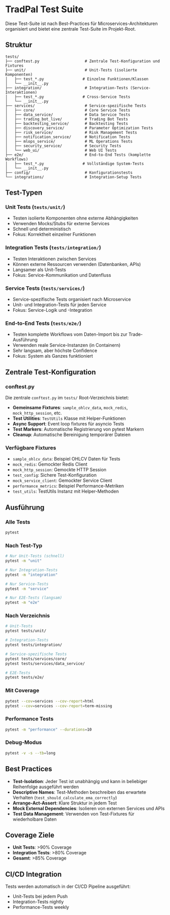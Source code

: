 # TradPal Test Suite

Diese Test-Suite ist nach Best-Practices für Microservices-Architekturen organisiert und bietet eine zentrale Test-Suite im Projekt-Root.

## Struktur

```
tests/
├── conftest.py                    # Zentrale Test-Konfiguration und Fixtures
├── unit/                          # Unit-Tests (isolierte Komponenten)
│   ├── test_*.py                 # Einzelne Funktionen/Klassen
│   └── __init__.py
├── integration/                   # Integration-Tests (Service-Interaktionen)
│   ├── test_*.py                 # Cross-Service Tests
│   └── __init__.py
├── services/                      # Service-spezifische Tests
│   ├── core/                      # Core Service Tests
│   ├── data_service/              # Data Service Tests
│   ├── trading_bot_live/          # Trading Bot Tests
│   ├── backtesting_service/       # Backtesting Tests
│   ├── discovery_service/         # Parameter Optimization Tests
│   ├── risk_service/              # Risk Management Tests
│   ├── notification_service/      # Notification Tests
│   ├── mlops_service/             # ML Operations Tests
│   ├── security_service/          # Security Tests
│   └── web_ui/                    # Web UI Tests
├── e2e/                           # End-to-End Tests (komplette Workflows)
│   ├── test_*.py                 # Vollständige System-Tests
│   └── __init__.py
├── config/                        # Konfigurationstests
└── integrations/                  # Integration-Setup Tests
```

## Test-Typen

### Unit Tests (`tests/unit/`)
- Testen isolierte Komponenten ohne externe Abhängigkeiten
- Verwenden Mocks/Stubs für externe Services
- Schnell und deterministisch
- Fokus: Korrektheit einzelner Funktionen

### Integration Tests (`tests/integration/`)
- Testen Interaktionen zwischen Services
- Können externe Ressourcen verwenden (Datenbanken, APIs)
- Langsamer als Unit-Tests
- Fokus: Service-Kommunikation und Datenfluss

### Service Tests (`tests/services/`)
- Service-spezifische Tests organisiert nach Microservice
- Unit- und Integration-Tests für jeden Service
- Fokus: Service-Logik und -Integration

### End-to-End Tests (`tests/e2e/`)
- Testen komplette Workflows vom Daten-Import bis zur Trade-Ausführung
- Verwenden reale Service-Instanzen (in Containern)
- Sehr langsam, aber höchste Confidence
- Fokus: System als Ganzes funktioniert

## Zentrale Test-Konfiguration

### conftest.py
Die zentrale `conftest.py` im `tests/` Root-Verzeichnis bietet:

- **Gemeinsame Fixtures**: `sample_ohlcv_data`, `mock_redis`, `mock_http_session`, etc.
- **Test Utilities**: `TestUtils` Klasse mit Helper-Funktionen
- **Async Support**: Event loop fixtures für asyncio Tests
- **Test Markers**: Automatische Registrierung von pytest Markern
- **Cleanup**: Automatische Bereinigung temporärer Dateien

### Verfügbare Fixtures
- `sample_ohlcv_data`: Beispiel OHLCV Daten für Tests
- `mock_redis`: Gemockter Redis Client
- `mock_http_session`: Gemockte HTTP Session
- `test_config`: Sichere Test-Konfiguration
- `mock_service_client`: Gemockter Service Client
- `performance_metrics`: Beispiel Performance-Metriken
- `test_utils`: TestUtils Instanz mit Helper-Methoden

## Ausführung

### Alle Tests
```bash
pytest
```

### Nach Test-Typ
```bash
# Nur Unit-Tests (schnell)
pytest -m "unit"

# Nur Integration-Tests
pytest -m "integration"

# Nur Service-Tests
pytest -m "service"

# Nur E2E-Tests (langsam)
pytest -m "e2e"
```

### Nach Verzeichnis
```bash
# Unit-Tests
pytest tests/unit/

# Integration-Tests
pytest tests/integration/

# Service-spezifische Tests
pytest tests/services/core/
pytest tests/services/data_service/

# E2E-Tests
pytest tests/e2e/
```

### Mit Coverage
```bash
pytest --cov=services --cov-report=html
pytest --cov=services --cov-report=term-missing
```

### Performance Tests
```bash
pytest -m "performance" --durations=10
```

### Debug-Modus
```bash
pytest -v -s --tb=long
```

## Best Practices

- **Test-Isolation**: Jeder Test ist unabhängig und kann in beliebiger Reihenfolge ausgeführt werden
- **Descriptive Names**: Test-Methoden beschreiben das erwartete Verhalten (`test_should_calculate_ema_correctly`)
- **Arrange-Act-Assert**: Klare Struktur in jedem Test
- **Mock External Dependencies**: Isolieren von externen Services und APIs
- **Test Data Management**: Verwenden von Test-Fixtures für wiederholbare Daten

## Coverage Ziele

- **Unit Tests**: >90% Coverage
- **Integration Tests**: >80% Coverage
- **Gesamt**: >85% Coverage

## CI/CD Integration

Tests werden automatisch in der CI/CD Pipeline ausgeführt:
- Unit-Tests bei jedem Push
- Integration-Tests nightly
- Performance-Tests weekly